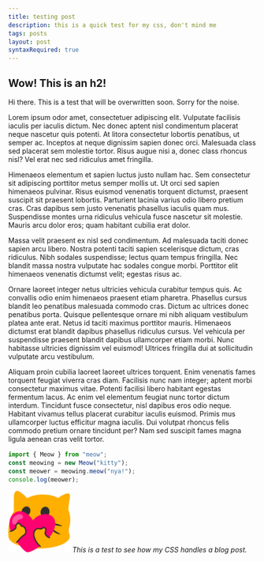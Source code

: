 ```yaml
---
title: testing post
description: this is a quick test for my css, don't mind me
tags: posts
layout: post
syntaxRequired: true
---
```


## Wow! This is an h2!

Hi there. This is a test that will be overwritten soon. Sorry for the noise.

Lorem ipsum odor amet, consectetuer adipiscing elit. Vulputate facilisis iaculis per iaculis dictum. Nec donec aptent nisl condimentum placerat neque nascetur quis potenti. At litora consectetur lobortis penatibus, ut semper ac. Inceptos at neque dignissim sapien donec orci. Malesuada class sed placerat sem molestie tortor. Risus augue nisi a, donec class rhoncus nisl? Vel erat nec sed ridiculus amet fringilla.

Himenaeos elementum et sapien luctus justo nullam hac. Sem consectetur sit adipiscing porttitor metus semper mollis ut. Ut orci sed sapien himenaeos pulvinar. Risus euismod venenatis torquent dictumst, praesent suscipit sit praesent lobortis. Parturient lacinia varius odio libero pretium cras. Cras dapibus sem justo venenatis phasellus iaculis quam mus. Suspendisse montes urna ridiculus vehicula fusce nascetur sit molestie. Mauris arcu dolor eros; quam habitant cubilia erat dolor.

Massa velit praesent ex nisl sed condimentum. Ad malesuada taciti donec sapien arcu libero. Nostra potenti taciti sapien scelerisque dictum, cras ridiculus. Nibh sodales suspendisse; lectus quam tempus fringilla. Nec blandit massa nostra vulputate hac sodales congue morbi. Porttitor elit himenaeos venenatis dictumst velit; egestas risus ac.

Ornare laoreet integer netus ultricies vehicula curabitur tempus quis. Ac convallis odio enim himenaeos praesent etiam pharetra. Phasellus cursus blandit leo penatibus malesuada commodo cras. Dictum ac ultrices donec penatibus porta. Quisque pellentesque ornare mi nibh aliquam vestibulum platea ante erat. Netus id taciti maximus porttitor mauris. Himenaeos dictumst erat blandit dapibus phasellus ridiculus cursus. Vel vehicula per suspendisse praesent blandit dapibus ullamcorper etiam morbi. Nunc habitasse ultricies dignissim vel euismod! Ultrices fringilla dui at sollicitudin vulputate arcu vestibulum.

Aliquam proin cubilia laoreet laoreet ultrices torquent. Enim venenatis fames torquent feugiat viverra cras diam. Facilisis nunc nam integer; aptent morbi consectetur maximus vitae. Potenti facilisi libero habitant egestas fermentum lacus. Ac enim vel elementum feugiat nunc tortor dictum interdum. Tincidunt fusce consectetur, nisl dapibus eros odio neque. Habitant vivamus tellus placerat curabitur iaculis euismod. Primis mus ullamcorper luctus efficitur magna iaculis. Dui volutpat rhoncus felis commodo pretium ornare tincidunt per? Nam sed suscipit fames magna ligula aenean cras velit tortor.

```js
import { Meow } from "meow";
const meowing = new Meow("kitty");
const meower = meowing.meow("nya!");
console.log(meower);
```


<div class="post-image">
	<img src="/img/favicon.png" alt="Favicon test" width="25%" height="25%">
	<em class="post-caption">This is a test to see how my CSS handles a blog post.</em>
</div>
